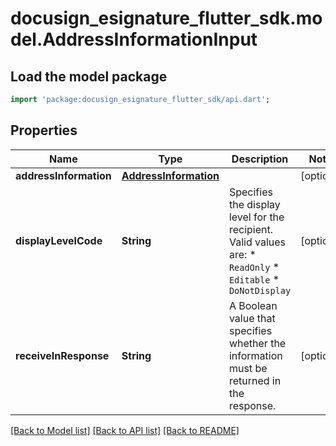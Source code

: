 # docusign_esignature_flutter_sdk.model.AddressInformationInput

## Load the model package
```dart
import 'package:docusign_esignature_flutter_sdk/api.dart';
```

## Properties
Name | Type | Description | Notes
------------ | ------------- | ------------- | -------------
**addressInformation** | [**AddressInformation**](AddressInformation.md) |  | [optional] 
**displayLevelCode** | **String** | Specifies the display level for the recipient. Valid values are: * `ReadOnly` * `Editable` * `DoNotDisplay` | [optional] 
**receiveInResponse** | **String** | A Boolean value that specifies whether the information must be returned in the response. | [optional] 

[[Back to Model list]](../README.md#documentation-for-models) [[Back to API list]](../README.md#documentation-for-api-endpoints) [[Back to README]](../README.md)


